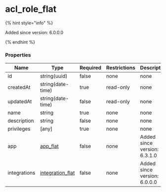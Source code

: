 
# acl_role_flat

{% hint style="info" %}

Added since version: 6.0.0.0

{% endhint %}

### Properties

|Name|Type|Required|Restrictions|Description|
|---|---|---|---|---|
|id|string(uuid)|false|none|none|
|createdAt|string(date-time)|true|read-only|none|
|updatedAt|string(date-time)|false|read-only|none|
|name|string|true|none|none|
|description|string|false|none|none|
|privileges|[any]|true|none|none|
|app|[app_flat](/schema/app_flat)|false|none|Added since version: 6.3.1.0|
|integrations|[integration_flat](/schema/integration_flat)|false|none|Added since version: 6.0.0.0|
